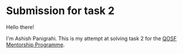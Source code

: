 # Submission for task 2

Hello there!

I'm Ashish Panigrahi. This is my attempt at solving task 2 for the [QOSF Mentorship Programme](https://qosf.org/qc_mentorship/).
